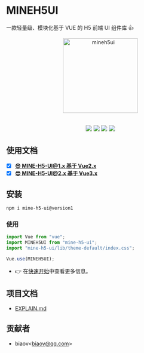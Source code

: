 # MINEH5UI

一款轻量级、模块化基于 VUE 的 H5 前端 UI 组件库 👍

<p align="center">
    <a href="https://mineh5ui.biaov.cn/">
        <img src="https://mineh5ui.biaov.cn/logo.svg" width="200px" title="mineh5ui" alt="mineh5ui">
    </a>
</p>

<h2 align="center">
  <a href="https://mineh5ui.biaov.cn/"><img src="https://img.shields.io/npm/v/mine-h5-ui/version1.svg?logo=npm" /></a>
  <a href="https://www.npmjs.com/package/mine-h5-ui/v/version1"><img src="https://img.shields.io/npm/dt/mine-h5-ui?logo=Markdown" /></a>
  <a href="https://www.npmjs.com/package/mine-h5-ui"><img src="https://packagephobia.com/badge?p=mine-h5-ui@version1" /></a>
  <a href="https://github.com/biaov/MINE-H5-UI/blob/v1/LICENSE"><img src="https://img.shields.io/github/license/biaov/mine-h5-ui.svg?logo=Unlicense" /></a>
</h2>

## 使用文档

- [x] **[😎 MINE-H5-UI@1.x 基于 Vue2.x](https://mineh5ui.biaov.cn/)**
- [x] **[😎 MINE-H5-UI@2.x 基于 Vue3.x](https://mineh5ui.biaov.cn/v2)**

## 安装

```Basic
npm i mine-h5-ui@version1
```

### 使用

```JavaScript
import Vue from "vue";
import MINEH5UI from "mine-h5-ui";
import "mine-h5-ui/lib/theme-default/index.css";

Vue.use(MINEH5UI);
```

- 👉 在[快速开始](https://mineh5ui.biaov.cn/doc/start)中查看更多信息。

## 项目文档

- [EXPLAIN.md](https://github.com/biaov/MINE-H5-UI/blob/master/EXPLAIN.md)

## 贡献者

- biaov\<biaov@qq.com\>
